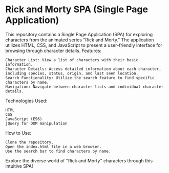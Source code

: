# Rick and Morty SPA (Single Page Application)

This repository contains a Single Page Application (SPA) for exploring characters from the animated series "Rick and Morty." The application utilizes HTML, CSS, and JavaScript to present a user-friendly interface for browsing through character details.
Features:

    Character List: View a list of characters with their basic information.
    Character Details: Access detailed information about each character, including species, status, origin, and last seen location.
    Search Functionality: Utilize the search feature to find specific characters by name.
    Navigation: Navigate between character lists and individual character details.

Technologies Used:

    HTML
    CSS
    JavaScript (ES6)
    jQuery for DOM manipulation

How to Use:

    Clone the repository.
    Open the index.html file in a web browser.
    Use the search bar to find characters by name.

Explore the diverse world of "Rick and Morty" characters through this intuitive SPA!
